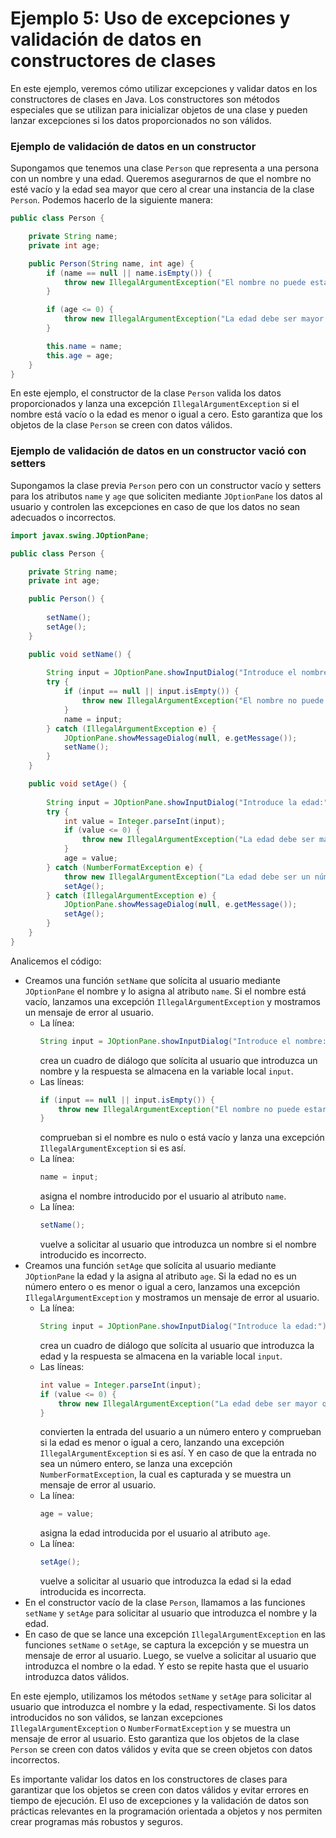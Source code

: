 # Ejemplo 5: Uso de excepciones y validación de datos en constructores de clases

En este ejemplo, veremos cómo utilizar excepciones y validar datos en los constructores de clases en Java. Los
constructores son métodos especiales que se utilizan para inicializar objetos de una clase y pueden lanzar excepciones
si los datos proporcionados no son válidos.

### Ejemplo de validación de datos en un constructor

Supongamos que tenemos una clase `Person` que representa a una persona con un nombre y una edad. Queremos asegurarnos de
que el nombre no esté vacío y la edad sea mayor que cero al crear una instancia de la clase `Person`. Podemos hacerlo de
la siguiente manera:

```java
public class Person {

    private String name;
    private int age;

    public Person(String name, int age) {
        if (name == null || name.isEmpty()) {
            throw new IllegalArgumentException("El nombre no puede estar vacío.");
        }

        if (age <= 0) {
            throw new IllegalArgumentException("La edad debe ser mayor que cero.");
        }

        this.name = name;
        this.age = age;
    }
}
```

En este ejemplo, el constructor de la clase `Person` valida los datos proporcionados y lanza una excepción
`IllegalArgumentException` si el nombre está vacío o la edad es menor o igual a cero. Esto garantiza que los objetos de
la clase `Person` se creen con datos válidos.

### Ejemplo de validación de datos en un constructor vació con setters

Supongamos la clase previa `Person` pero con un constructor vacío y setters para los atributos `name` y `age` que
soliciten mediante `JOptionPane` los datos al usuario y controlen las excepciones en caso de que los datos no sean
adecuados o incorrectos.

```java
import javax.swing.JOptionPane;

public class Person {

    private String name;
    private int age;

    public Person() {
    
        setName();
        setAge();
    }

    public void setName() {
    
        String input = JOptionPane.showInputDialog("Introduce el nombre:");
        try {
            if (input == null || input.isEmpty()) {
                throw new IllegalArgumentException("El nombre no puede estar vacío.");
            }
            name = input;
        } catch (IllegalArgumentException e) {
            JOptionPane.showMessageDialog(null, e.getMessage());
            setName();
        }
    }

    public void setAge() {
    
        String input = JOptionPane.showInputDialog("Introduce la edad:");
        try {
            int value = Integer.parseInt(input);
            if (value <= 0) {
                throw new IllegalArgumentException("La edad debe ser mayor que cero.");
            }
            age = value;
        } catch (NumberFormatException e) {
            throw new IllegalArgumentException("La edad debe ser un número entero.");
            setAge();
        } catch (IllegalArgumentException e) {
            JOptionPane.showMessageDialog(null, e.getMessage());
            setAge();
        }
    }
}
```

Analicemos el código:

* Creamos una función `setName` que solícita al usuario mediante `JOptionPane` el nombre y lo asigna al atributo `name`.
  Si el nombre está vacío, lanzamos una excepción `IllegalArgumentException` y mostramos un mensaje de error al usuario.
    * La línea:
      ```java
      String input = JOptionPane.showInputDialog("Introduce el nombre:");
      ```
      crea un cuadro de diálogo que solícita al usuario que introduzca un nombre y la respuesta se almacena en la
      variable local `input`.
    * Las líneas:
      ```java
      if (input == null || input.isEmpty()) {
          throw new IllegalArgumentException("El nombre no puede estar vacío.");
      }
      ```
      comprueban si el nombre es nulo o está vacío y lanza una excepción `IllegalArgumentException` si es así.
    * La línea:
      ```java
      name = input;
      ```
      asigna el nombre introducido por el usuario al atributo `name`.
    * La línea:
      ```java
      setName();
      ```
      vuelve a solicitar al usuario que introduzca un nombre si el nombre introducido es incorrecto.
* Creamos una función `setAge` que solícita al usuario mediante `JOptionPane` la edad y la asigna al atributo `age`. Si
  la edad no es un número entero o es menor o igual a cero, lanzamos una excepción `IllegalArgumentException` y
  mostramos un mensaje de error al usuario.
    * La línea:
      ```java
      String input = JOptionPane.showInputDialog("Introduce la edad:");
      ```
      crea un cuadro de diálogo que solícita al usuario que introduzca la edad y la respuesta se almacena en la variable
      local `input`.
    * Las líneas:
      ```java
      int value = Integer.parseInt(input);
      if (value <= 0) {
          throw new IllegalArgumentException("La edad debe ser mayor que cero.");
      }
      ```
      convierten la entrada del usuario a un número entero y comprueban si la edad es menor o igual a cero, lanzando una
      excepción `IllegalArgumentException` si es así. Y en caso de que la entrada no sea un número entero, se lanza una
      excepción `NumberFormatException`, la cual es capturada y se muestra un mensaje de error al usuario.
    * La línea:
      ```java
      age = value;
      ```
      asigna la edad introducida por el usuario al atributo `age`.
    * La línea:
      ```java
      setAge();
      ```
      vuelve a solicitar al usuario que introduzca la edad si la edad introducida es incorrecta.
* En el constructor vacío de la clase `Person`, llamamos a las funciones `setName` y `setAge` para solicitar al usuario
  que introduzca el nombre y la edad.
* En caso de que se lance una excepción `IllegalArgumentException` en las funciones `setName` o `setAge`, se captura la
  excepción y se muestra un mensaje de error al usuario. Luego, se vuelve a solicitar al usuario que introduzca el
  nombre o la edad. Y esto se repite hasta que el usuario introduzca datos válidos.

En este ejemplo, utilizamos los métodos `setName` y `setAge` para solicitar al usuario que introduzca el nombre y la
edad, respectivamente. Si los datos introducidos no son válidos, se lanzan excepciones `IllegalArgumentException` o
`NumberFormatException` y se muestra un mensaje de error al usuario. Esto garantiza que los objetos de la clase `Person`
se creen con datos válidos y evita que se creen objetos con datos incorrectos.

Es importante validar los datos en los constructores de clases para garantizar que los objetos se creen con datos
válidos y evitar errores en tiempo de ejecución. El uso de excepciones y la validación de datos son prácticas
relevantes en la programación orientada a objetos y nos permiten crear programas más robustos y seguros.